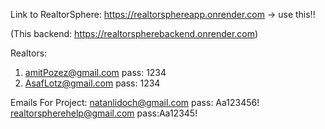 Link to RealtorSphere: https://realtorsphereapp.onrender.com  -> use this!!


(This backend: https://realtorspherebackend.onrender.com)


Realtors:
1. amitPozez@gmail.com   pass: 1234
2. AsafLotz@gmail.com    pass: 1234

Emails For Project: 
natanlidoch@gmail.com    pass: Aa123456!
realtorspherehelp@gmail.com pass:Aa12345!
